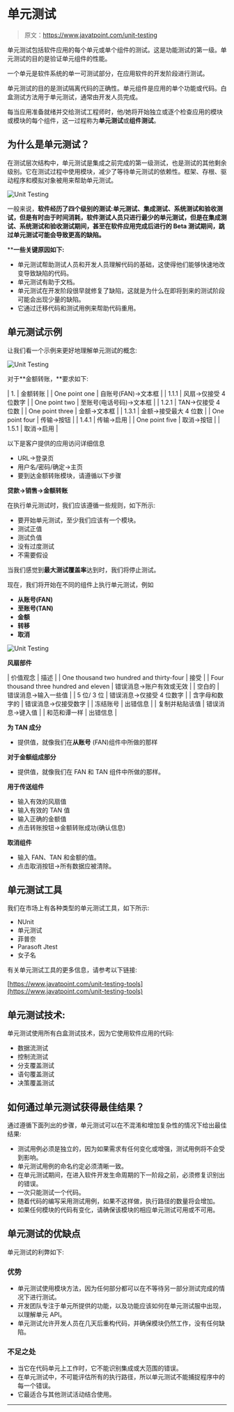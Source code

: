 # 单元测试

> 原文：<https://www.javatpoint.com/unit-testing>

单元测试包括软件应用的每个单元或单个组件的测试。这是功能测试的第一级。单元测试的目的是验证单元组件的性能。

一个单元是软件系统的单一可测试部分，在应用软件的开发阶段进行测试。

单元测试的目的是测试隔离代码的正确性。单元组件是应用的单个功能或代码。白盒测试方法用于单元测试，通常由开发人员完成。

每当应用准备就绪并交给测试工程师时，他/她将开始独立或逐个检查应用的模块或模块的每个组件，这一过程称为**单元测试**或**组件测试**。

## 为什么是单元测试？

在测试层次结构中，单元测试是集成之前完成的第一级测试，也是测试的其他剩余级别。它在测试过程中使用模块，减少了等待单元测试的依赖性。框架、存根、驱动程序和模拟对象被用来帮助单元测试。

![Unit Testing](img/55968381a0afbb3cd61aca8d3aef9a81.png)

一般来说，**软件经历了四个级别的测试:单元测试、集成测试、系统测试和验收测试，但是有时由于时间消耗，软件测试人员只进行最少的单元测试，但是在集成测试、系统测试和验收测试期间，甚至在软件应用完成后进行的 Beta 测试期间，跳过单元测试可能会导致更高的缺陷。**

 ****一些关键原因如下:**

*   单元测试帮助测试人员和开发人员理解代码的基础，这使得他们能够快速地改变导致缺陷的代码。
*   单元测试有助于文档。
*   单元测试在开发阶段很早就修复了缺陷，这就是为什么在即将到来的测试阶段可能会出现少量的缺陷。
*   它通过迁移代码和测试用例来帮助代码重用。

## 单元测试示例

让我们看一个示例来更好地理解单元测试的概念:

![Unit Testing](img/d7ed215ec1e00679b50919d31ad6593b.png)

对于**金额转账，**要求如下:

| 1. | 金额转账 |
| One point one | 自账号(FAN)→文本框 |
| 1.1.1 | 风扇→仅接受 4 位数字 |
| One point two | 至账号(电话号码)→文本框 |
| 1.2.1 | TAN→仅接受 4 位数 |
| One point three | 金额→文本框 |
| 1.3.1 | 金额→接受最大 4 位数 |
| One point four | 传输→按钮 |
| 1.4.1 | 传输→启用 |
| One point five | 取消→按钮 |
| 1.5.1 | 取消→启用 |

以下是客户提供的应用访问详细信息

*   URL→登录页
*   用户名/密码/确定→主页
*   要到达金额转账模块，请遵循以下步骤

**贷款→销售→金额转账**

在执行单元测试时，我们应该遵循一些规则，如下所示:

*   要开始单元测试，至少我们应该有一个模块。
*   测试正值
*   测试负值
*   没有过度测试
*   不需要假设

当我们感觉到**最大测试覆盖率**达到时，我们将停止测试。

现在，我们将开始在不同的组件上执行单元测试，例如

*   **从账号(FAN)**
*   **至账号(TAN)**
*   **金额**
*   **转移**
*   **取消**

![Unit Testing](img/e1cd51dc28acad19b924cd9b11d1be9e.png)

**风扇部件**

| 价值观念 | 描述 |
| One thousand two hundred and thirty-four | 接受 |
| Four thousand three hundred and eleven | 错误消息→账户有效或无效 |
| 空白的 | 错误消息→输入一些值 |
| 5 位/ 3 位 | 错误消息→仅接受 4 位数字 |
| 含字母和数字的 | 错误消息→仅接受数字 |
| 冻结账号 | 出错信息 |
| 复制并粘贴该值 | 错误消息→键入值 |
| 和范和谭一样 | 出错信息 |

**为 TAN 成分**

*   提供值，就像我们在**从账号** (FAN)组件中所做的那样

**对于金额组成部分**

*   提供值，就像我们在 FAN 和 TAN 组件中所做的那样。

**用于传送组件**

*   输入有效的风扇值
*   输入有效的 TAN 值
*   输入正确的金额值
*   点击转账按钮→金额转账成功(确认信息)

**取消组件**

*   输入 FAN、TAN 和金额的值。
*   点击取消按钮→所有数据应被清除。

## 单元测试工具

我们在市场上有各种类型的单元测试工具，如下所示:

*   NUnit
*   单元测试
*   菲普奈
*   Parasoft Jtest
*   女子名

有关单元测试工具的更多信息，请参考以下链接:

[https://www.javatpoint.com/unit-testing-tools](https://www.javatpoint.com/unit-testing-tools)

## 单元测试技术:

单元测试使用所有白盒测试技术，因为它使用软件应用的代码:

*   数据流测试
*   控制流测试
*   分支覆盖测试
*   语句覆盖测试
*   决策覆盖测试

## 如何通过单元测试获得最佳结果？

通过遵循下面列出的步骤，单元测试可以在不混淆和增加复杂性的情况下给出最佳结果:

*   测试用例必须是独立的，因为如果需求有任何变化或增强，测试用例将不会受到影响。
*   单元测试用例的命名约定必须清晰一致。
*   在单元测试期间，在进入软件开发生命周期的下一阶段之前，必须修复识别出的错误。
*   一次只能测试一个代码。
*   随着代码的编写采用测试用例，如果不这样做，执行路径的数量将会增加。
*   如果任何模块的代码有变化，请确保该模块的相应单元测试可用或不可用。

## 单元测试的优缺点

单元测试的利弊如下:

### 优势

*   单元测试使用模块方法，因为任何部分都可以在不等待另一部分测试完成的情况下进行测试。
*   开发团队专注于单元所提供的功能，以及功能应该如何在单元测试服中出现，以理解单元 API。
*   单元测试允许开发人员在几天后重构代码，并确保模块仍然工作，没有任何缺陷。

### 不足之处

*   当它在代码单元上工作时，它不能识别集成或大范围的错误。
*   在单元测试中，不可能评估所有的执行路径，所以单元测试不能捕捉程序中的每一个错误。
*   它最适合与其他测试活动结合使用。

* * ***